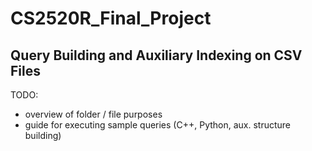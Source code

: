 # CS2520R_Final_Project
## Query Building and Auxiliary Indexing on CSV Files
TODO: 
* overview of folder / file purposes
* guide for executing sample queries (C++, Python, aux. structure building)
